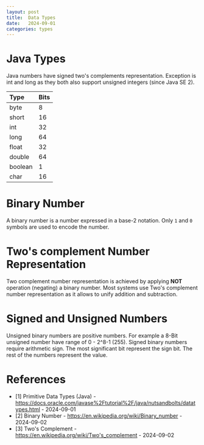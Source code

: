 ```yaml
---
layout: post
title:  Data Types
date:   2024-09-01
categories: types
---
```


# Java Types

Java numbers have signed two's complements representation. Exception is int and long as they both also support unsigned integers (since Java SE 2).  

| Type    | Bits |
|:--------|:-----|
| byte    | 8    |
| short   | 16   |
| int     | 32   |
| long    | 64   |
| float   | 32   |
| double  | 64   |
| boolean | 1    |
| char    | 16   |


# Binary Number

A binary number is a number expressed in a base-2 notation. Only `1` and `0` symbols are used to encode the number.

# Two's complement Number Representation

Two complement number representation is achieved by applying **NOT** operation (negating) a binary number. Most systems use Two's complement number representation as it allows to unify addition and subtraction. 

# Signed and Unsigned Numbers

Unsigned binary numbers are positive numbers. For example a 8-Bit unsigned number have range of 0 - 2^8-1 (255). Signed binary numbers require arithmetic sign. The most significant bit represent the sign bit. The rest of the numbers represent the value.


# References

- [1] Primitive Data Types (Java) - <https://docs.oracle.com/javase%2Ftutorial%2F/java/nutsandbolts/datatypes.html> - 2024-09-01
- [2] Binary Number - <https://en.wikipedia.org/wiki/Binary_number> - 2024-09-02
- [3] Two's Complement - <https://en.wikipedia.org/wiki/Two's_complement> - 2024-09-02
